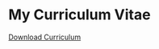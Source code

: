 # My Curriculum Vitae



[Download Curriculum ](http://allancruz.com.br/image/curriculo-allan-cruz.pdf)
